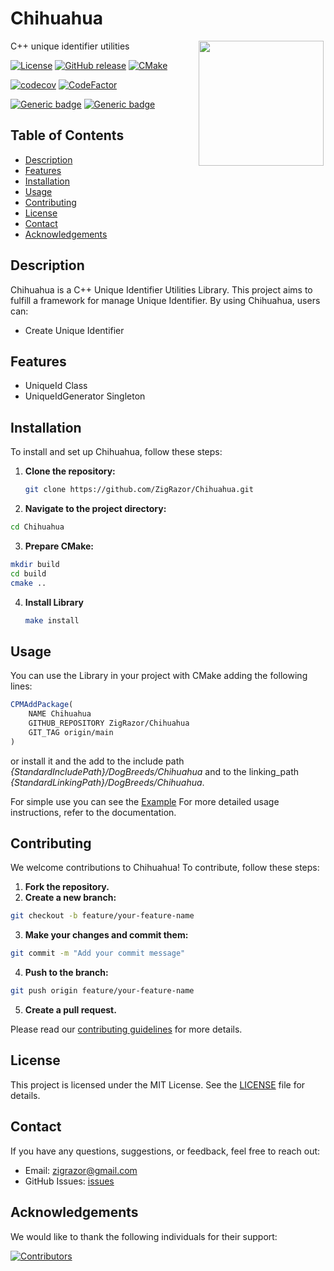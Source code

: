 # Chihuahua

<img style="float: right;" align="left" src="https://images.unsplash.com/photo-1607386176712-d8baeb6178a7" width="200">

C++ unique identifier utilities

[![License](https://img.shields.io/badge/license-MIT-blue.svg)](LICENSE) [![GitHub release](https://img.shields.io/github/release/ZigRazor/Chihuahua.svg)](https://GitHub.com/ZigRazor/Chihuahua/releases/) [![CMake](https://github.com/ZigRazor/Chihuahua/actions/workflows/cmake.yml/badge.svg)](https://github.com/ZigRazor/Chihuahua/actions/workflows/cmake.yml) 

[![codecov](https://codecov.io/gh/ZigRazor/Chihuahua/graph/badge.svg?token=24SM5HBW6C)](https://codecov.io/gh/ZigRazor/Chihuahua) [![CodeFactor](https://www.codefactor.io/repository/github/zigrazor/chihuahua/badge)](https://www.codefactor.io/repository/github/zigrazor/chihuahua)

[![Generic badge](https://img.shields.io/badge/required-C++20-Green.svg)](https://shields.io/) [![Generic badge](https://img.shields.io/badge/Required-CMake3.16-Green.svg)](https://shields.io/)

## Table of Contents
- [Description](#description)
- [Features](#features)
- [Installation](#installation)
- [Usage](#usage)
- [Contributing](#contributing)
- [License](#license)
- [Contact](#contact)
- [Acknowledgements](#acknowledgements)

## Description

Chihuahua is a C++ Unique Identifier Utilities Library. This project aims to fulfill a framework for manage Unique Identifier. By using Chihuahua, users can:
- Create Unique Identifier

## Features

- UniqueId Class
- UniqueIdGenerator Singleton

## Installation

To install and set up Chihuahua, follow these steps:

1. **Clone the repository:**
   ```bash
   git clone https://github.com/ZigRazor/Chihuahua.git
   ```
2. **Navigate to the project directory:**
  ```bash
  cd Chihuahua
  ```
3. **Prepare CMake:**
  ```bash
  mkdir build
  cd build
  cmake ..
 ```
4. **Install Library**
   ```bash
   make install
   ```
     
## Usage

You can use the Library in your project with CMake adding the following lines:

```cmake
CPMAddPackage(
    NAME Chihuahua
    GITHUB_REPOSITORY ZigRazor/Chihuahua
    GIT_TAG origin/main
)
```
or install it and the add to the include path *{StandardIncludePath}/DogBreeds/Chihuahua* and to the linking_path *{StandardLinkingPath}/DogBreeds/Chihuahua*. 

For simple use you can see the [Example](https://github.com/ZigRazor/Chihuahua/tree/main/example)
For more detailed usage instructions, refer to the documentation.

## Contributing
We welcome contributions to Chihuahua! To contribute, follow these steps:

1. **Fork the repository.**
2. **Create a new branch:**
  ```bash
  git checkout -b feature/your-feature-name
  ```
3. **Make your changes and commit them:**
  ```bash
  git commit -m "Add your commit message"
  ```
4. **Push to the branch:**
  ```bash
  git push origin feature/your-feature-name
  ```
5. **Create a pull request.**

Please read our [contributing guidelines](https://github.com/ZigRazor/Chihuahua/blob/main/CONTRIBUTING.md) for more details.

## License
This project is licensed under the MIT License. See the [LICENSE](https://github.com/ZigRazor/Chihuahua/blob/main/LICENSE) file for details.

## Contact
If you have any questions, suggestions, or feedback, feel free to reach out:

- Email: zigrazor@gmail.com
- GitHub Issues: [issues](https://github.com/ZigRazor/Chihuahua/issues)

## Acknowledgements
We would like to thank the following individuals for their support:

[![Contributors](https://contrib.rocks/image?repo=zigrazor/Chihuahua)](https://github.com/ZigRazor/Chihuahua/graphs/contributors) 
